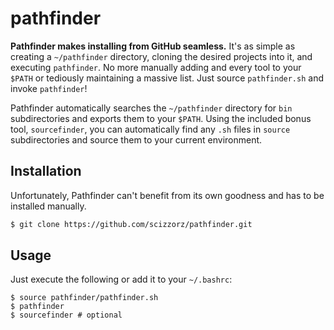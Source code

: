 # pathfinder

**Pathfinder makes installing from GitHub seamless.** It's as simple as creating a `~/pathfinder` directory, cloning the desired projects into it, and executing `pathfinder`. No more manually adding and every tool to your `$PATH` or tediously maintaining a massive list. Just source `pathfinder.sh` and invoke `pathfinder`!

Pathfinder automatically searches the `~/pathfinder` directory for `bin` subdirectories and exports them to your `$PATH`. Using the included bonus tool, `sourcefinder`, you can automatically find any `.sh` files in `source` subdirectories and source them to your current environment.

## Installation

Unfortunately, Pathfinder can't benefit from its own goodness and has to be installed manually.

```bash
$ git clone https://github.com/scizzorz/pathfinder.git
```

## Usage

Just execute the following or add it to your `~/.bashrc`:

```
$ source pathfinder/pathfinder.sh
$ pathfinder
$ sourcefinder # optional
```

